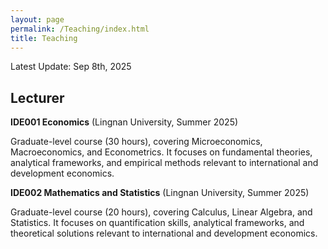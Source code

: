 ```yaml
---
layout: page
permalink: /Teaching/index.html
title: Teaching
---
```


Latest Update: Sep 8th, 2025&nbsp;

## Lecturer

**IDE001 Economics** (Lingnan University, Summer 2025)

Graduate-level course (30 hours), covering Microeconomics, Macroeconomics, and Econometrics. It focuses on fundamental theories, analytical frameworks, and empirical methods relevant to international and development economics.

**IDE002 Mathematics and Statistics** (Lingnan University, Summer 2025)

Graduate-level course (20 hours), covering Calculus, Linear Algebra, and Statistics. It focuses on quantification skills, analytical frameworks, and theoretical solutions relevant to international and development economics.

  <br>


